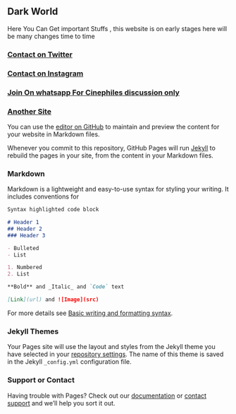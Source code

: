 ## Dark World

Here You Can Get important Stuffs , this website is on early stages 
here will be many changes time to time

 ### [Contact on Twitter](https://mobile.twitter.com/Phoenixprisminc)


### [Contact on Instagram](https://www.instagram.com/phoenixprisminc/)


### [Join On whatsapp For Cinephiles discussion only](https://chat.whatsapp.com/GUfSJpZ7xRB8nW0e2rfvrE)

### [Another Site](https://cyberrahul.tech)


You can use the [editor on GitHub](https://github.com/ProfessorRah/helixhacker/edit/gh-pages/index.md) to maintain and preview the content for your website in Markdown files.

Whenever you commit to this repository, GitHub Pages will run [Jekyll](https://jekyllrb.com/) to rebuild the pages in your site, from the content in your Markdown files.

### Markdown

Markdown is a lightweight and easy-to-use syntax for styling your writing. It includes conventions for

```markdown
Syntax highlighted code block

# Header 1
## Header 2
### Header 3

- Bulleted
- List

1. Numbered
2. List

**Bold** and _Italic_ and `Code` text

[Link](url) and ![Image](src)
```

For more details see [Basic writing and formatting syntax](https://docs.github.com/en/github/writing-on-github/getting-started-with-writing-and-formatting-on-github/basic-writing-and-formatting-syntax).

### Jekyll Themes

Your Pages site will use the layout and styles from the Jekyll theme you have selected in your [repository settings](https://github.com/ProfessorRah/helixhacker/settings/pages). The name of this theme is saved in the Jekyll `_config.yml` configuration file.

### Support or Contact

Having trouble with Pages? Check out our [documentation](https://docs.github.com/categories/github-pages-basics/) or [contact support](https://support.github.com/contact) and we’ll help you sort it out.
